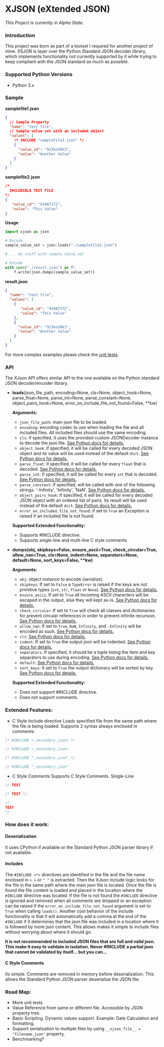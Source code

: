 # XJSON (eXtended JSON)

*This Project is currently in Alpha State.*

### Introduction
This project was born as part of a toolset I required for another project of mine. XSJON is layer over the Python Standard JSON decoder library, which implements functionality not currently supported by it while trying to keep compliant with the JSON standard as much as possible.

### Supported Python Versions
- Python 3.x

### Sample

**samplefile1.json**
```json
{
  // Sample Property
  "name": "test file",
  // Sample value set with an included object
  "values": [
    /* INCLUDE "samplefile2.json" */
    {
      "value_id": "923ko30k3",
      "value": "Another Value"
    }
  ]
}
```

**samplefile2.json**
```json
/*
  INCLUDIBLE TEST FILE
*/
{
   "value_id": "93987272",
   "value": "This Value"
}
```

**Usage**
```python
import xjson as json

# Decode
sample_value_set = json.loads("./samplefile1.json")

# ... Do stuff with sample_value_set

# Encode
with open("./result.json") as f:
    f.write(json.dumps(sample_value_set))

```

**result.json**
```json
{
  "name": "test file",
  "values": [
    {
       "value_id": "93987272",
       "value": "This Value"
    },
    {
      "value_id": "923ko30k3",
      "value": "Another Value"
    }
  ]
}
```

For more complex examples please check the [unit tests](https://github.com/prods/xjson/tree/master/tests).


### API
The XJson API offers similar API to the one available on the Python standard JSON decoder/encoder library. 

* **loads**(json_file_path, encoding=None, cls=None, object_hook=None, parse_float=None,
          parse_int=None, parse_constant=None, object_pairs_hook=None, error_on_include_file_not_found=False, \*\*kw)
          
  **Arguments:**
  - `json_file_path`: main json file to be loaded.
  - `encoding`: encoding codec to use when loading the file and all included files. All included files should use the same encoding.
  - `cls`: if specified, it uses the provided custom JSONDecoder instance to decode the json file. [See Python docs for details.](https://docs.python.org/3/library/json.html#json.JSONDecoder)
  - `object_hook`: if specified, it will be called for every decoded JSON object and its value will be used instead of the default `dict`. [See Python docs for details.](https://docs.python.org/3/library/json.html#json.JSONDecoder)
  - `parse_float`: if specified, it will be called for every `float` that is decoded. [See Python docs for details.](https://docs.python.org/3/library/json.html#json.JSONDecoder)
  - `parse_int`: if specified, it will be called for every `int` that is decoded. [See Python docs for details.](https://docs.python.org/3/library/json.html#json.JSONDecoder)
  - `parse_constant`: if specified, will be called with one of the following strings: '-Infinity', 'Infinity', 'NaN'. [See Python docs for details.](https://docs.python.org/3/library/json.html#json.JSONDecoder)
  - `object_pairs_hook`: if specified, it will be called for every decoded JSON object with an ordered list of pairs. Its result will be used instead of the default `dict`. [See Python docs for details.](https://docs.python.org/3/library/json.html#json.JSONDecoder)
  - `error_on_included_file_not_found`: if set to `True` an Exception is raised if an included file is not found.
  
  **Supported Extended Functionality:**
   - Supports #INCLUDE directive. 
   - Supports single-line and multi-line C style comments
   
* **dumps(obj, skipkeys=False, ensure_ascii=True, check_circular=True,
          allow_nan=True, cls=None, indent=None, separators=None,
          default=None, sort_keys=False, \*\*kw)**
          
  **Arguments:**
  - `obj`: object instance to encode (serialize).
  - `skipkeys`: If set to `False` a `TypeError` is raised if the keys are not primitive types (`int`, `str`, `float` or `None`). [See Python docs for details.](https://docs.python.org/3/library/json.html#json.JSONEncoder)
  - `ensure_ascii`: If set to `True` all Incoming ASCII characters will be escaped in the output, else they will kept as-is. [See Python docs for details.](https://docs.python.org/3/library/json.html#json.JSONEncoder)
  - `check_circular`: If set to `True` will check all classes and dictionaries for prevent circular references in order to prevent infinite recursion. [See Python docs for details.](https://docs.python.org/3/library/json.html#json.JSONEncoder)
  - `allow_nan`: If set to `True`, `NaN`, `Infinity`, and `-Infinity` will be encoded as such. [See Python docs for details.](https://docs.python.org/3/library/json.html#json.JSONEncoder)
  - `cls`: [See Python docs for details.](https://docs.python.org/3/library/json.html#json.JSONEncoder)
  - `indent`: If set to `True` the output json will be indented. [See Python docs for details.](https://docs.python.org/3/library/json.html#json.JSONEncoder)
  - `separators`: If specified, it should be a tuple listing the item and key separators to use during encoding. [See Python docs for details.](https://docs.python.org/3/library/json.html#json.JSONEncoder)
  - `default`: [See Python docs for details.](https://docs.python.org/3/library/json.html#json.JSONEncoder.default)
  - `sort_keys`: It set to `True` the output dictionary will be sorted by key. [See Python docs for details.](https://docs.python.org/3/library/json.html#json.JSONEncoder)
          
  **Supported Extended Functionality:**
  - Does not support #INCLUDE directive.
  - Does not support comments.

### Extended Features:
 * C Style Include directive
 Loads specified file from the same path where the file is being loaded.
 Supports 2 syntax always enclosed in comments:
 ```c
/* #INCLUDE <_secondary.json> */

// #INCLUDE <_secondary.json>

/* #INCLUDE "_secondary.json" */

// #INCLUDE "_secondary.json"
```

* C Style Comments
Supports C Style Comments.
Single-Line
```c
// TEST

/* TEST */
```

```c
/* 
TEST
*/
```

### How does it work:

#### Deserialization
It uses CPython if available or the Standard Python JSON parser library if not available.

#### Includes
The `#INCLUDE <*>` directives are identified in the file and the file name enclosed in `< >` or `" "` is extracted. Then the XJson include logic looks for the file in the same path where the main json file is located. Once the file is found the file content is loaded and placed in the location where the `#INCLUDE` directive was located. If the file is not found the `#INCLUDE` directive is ignored and removed when all comments are dropped or an exception can be raised if the `error_on_include_file_not_found` argument is set to `True` when calling `loads()`. Another cool behavior of the include functionality is that it will automatically add a comma at the end of the `#INCLUDE` if it determines that the json file was included in a location where it is followed by more json content. This allows makes it simple to include files without worrying about where it should go.

**It is not recommended to included JSON files that are full and valid json. This make it easy to validate in isolation. Never #INCLUDE a partial json that cannot be validated by itself... but you can...** 

#### C Style Comments
Its simple. Comments are removed in memory before deserialization. This allows the Standard Python JSON parser deserialize the JSON file.

### Road Map:
* More unit tests
* Value Reference from same or different file. Accessible by JSON property tree.
* Basic Scripting. Dynamic values support. Example: Date Calculation and formatting.
* Support serialization to multiple files by using `__xjson_file__ = "filename.json"` property.
* Benchmarking?

